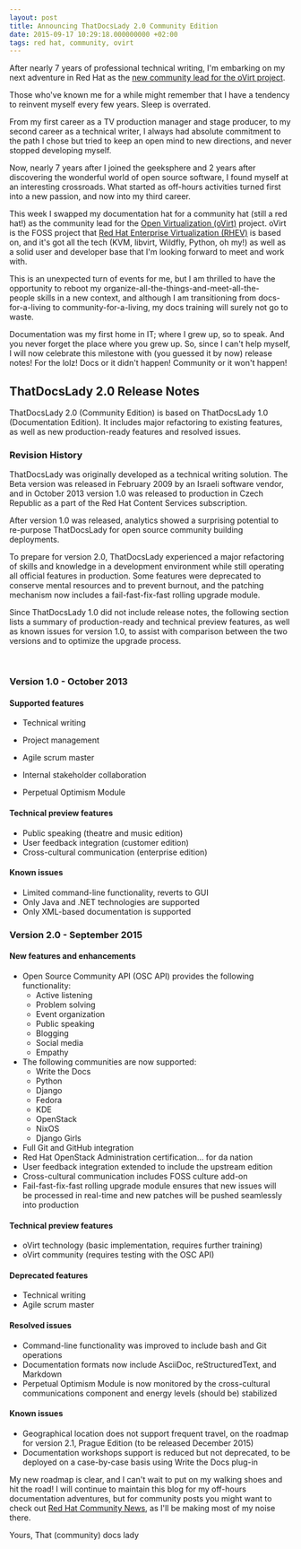 ```yaml
---
layout: post
title: Announcing ThatDocsLady 2.0 Community Edition
date: 2015-09-17 10:29:18.000000000 +02:00
tags: red hat, community, ovirt
---
```


After nearly 7 years of professional technical writing, I'm embarking on my next adventure in Red Hat as the [new community lead for the oVirt project](http://community.redhat.com/blog/2015/09/welcome-to-the-new-ovirt-community-lead/).

Those who've known me for a while might remember that I have a tendency to reinvent myself every few years. Sleep is overrated.

From my first career as a TV production manager and stage producer, to my second career as a technical writer, I always had absolute commitment to the path I chose but tried to keep an open mind to new directions, and never stopped developing myself.

Now, nearly 7 years after I joined the geeksphere and 2 years after discovering the wonderful world of open source software, I found myself at an interesting crossroads. What started as off-hours activities turned first into a new passion, and now into my third career.

This week I swapped my documentation hat for a community hat (still a red hat!) as the community lead for the [Open Virtualization (oVirt)](http://www.ovirt.org/Home) project. oVirt is the FOSS project that [Red Hat Enterprise Virtualization (RHEV)](http://www.redhat.com/en/technologies/virtualization/enterprise-virtualization) is based on, and it's got all the tech (KVM, libvirt, Wildfly, Python, oh my!) as well as a solid user and developer base that I'm looking forward to meet and work with. 

This is an unexpected turn of events for me, but I am thrilled to have the opportunity to reboot my organize-all-the-things-and-meet-all-the-people skills in a new context, and although I am transitioning from docs-for-a-living to community-for-a-living, my docs training will surely not go to waste.

Documentation was my first home in IT; where I grew up, so to speak. And you never forget the place where you grew up. So, since I can't help myself, I will now celebrate this milestone with (you guessed it by now) release notes! For the lolz! Docs or it didn't happen! Community or it won't happen!

**ThatDocsLady 2.0 Release Notes**
----------------------------------

ThatDocsLady 2.0 (Community Edition) is based on ThatDocsLady 1.0 (Documentation Edition). It includes major refactoring to existing features, as well as new production-ready features and resolved issues.

### **Revision History**

ThatDocsLady was originally developed as a technical writing solution. The Beta version was released in February 2009 by an Israeli software vendor, and in October 2013 version 1.0 was released to production in Czech Republic as a part of the Red Hat Content Services subscription.

After version 1.0 was released, analytics showed a surprising potential to re-purpose ThatDocsLady for open source community building deployments. 

To prepare for version 2.0, ThatDocsLady experienced a major refactoring of skills and knowledge in a development environment while still operating all official features in production. Some features were deprecated to conserve mental resources and to prevent burnout, and the patching mechanism now includes a fail-fast-fix-fast rolling upgrade module. 

Since ThatDocsLady 1.0 did not include release notes, the following section lists a summary of production-ready and technical preview features, as well as known issues for version 1.0, to assist with comparison between the two versions and to optimize the upgrade process. 

 

### **Version 1.0 - October 2013**

#### **Supported features**

-   Technical writing
-   Project management
-   Agile scrum master
-   Internal stakeholder collaboration

-   Perpetual Optimism Module

#### **Technical preview features**

-   Public speaking (theatre and music edition)
-   User feedback integration (customer edition)
-   Cross-cultural communication (enterprise edition)

#### **Known issues**

-   Limited command-line functionality, reverts to GUI
-   Only Java and .NET technologies are supported
-   Only XML-based documentation is supported

### **Version 2.0 - September 2015**

#### **New features and enhancements**

-   Open Source Community API (OSC API) provides the following functionality:
    -   Active listening
    -   Problem solving
    -   Event organization
    -   Public speaking
    -   Blogging
    -   Social media
    -   Empathy
-   The following communities are now supported:
    -   Write the Docs
    -   Python
    -   Django
    -   Fedora
    -   KDE
    -   OpenStack
    -   NixOS
    -   Django Girls
-   Full Git and GitHub integration
-   Red Hat OpenStack Administration certification... for da nation
-   User feedback integration extended to include the upstream edition
-   Cross-cultural communication includes FOSS culture add-on
-   Fail-fast-fix-fast rolling upgrade module ensures that new issues will be processed in real-time and new patches will be pushed seamlessly into production

#### **Technical preview features**

-   oVirt technology (basic implementation, requires further training)
-   oVirt community (requires testing with the OSC API)

#### **Deprecated features**

-   Technical writing
-   Agile scrum master

#### **Resolved issues**

-   Command-line functionality was improved to include bash and Git operations
-   Documentation formats now include AsciiDoc, reStructuredText, and Markdown
-   Perpetual Optimism Module is now monitored by the cross-cultural communications component and energy levels (should be) stabilized

#### **Known issues**

-   Geographical location does not support frequent travel, on the roadmap for version 2.1, Prague Edition (to be released December 2015)
-   Documentation workshops support is reduced but not deprecated, to be deployed on a case-by-case basis using Write the Docs plug-in

My new roadmap is clear, and I can't wait to put on my walking shoes and hit the road! I will continue to maintain this blog for my off-hours documentation adventures, but for community posts you might want to check out [Red Hat Community News](http://community.redhat.com/), as I'll be making most of my noise there.

Yours,
 That (community) docs lady
